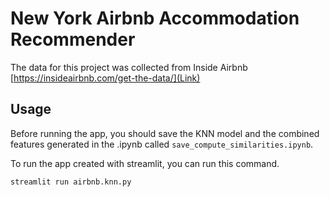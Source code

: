 # New York Airbnb Accommodation Recommender

The data for this project was collected from Inside Airbnb [https://insideairbnb.com/get-the-data/](Link)

## Usage

Before running the app, you should save the KNN model and the combined features generated in the .ipynb called ```save_compute_similarities.ipynb```.

To run the app created with streamlit, you can run this command.

```
streamlit run airbnb.knn.py
```
